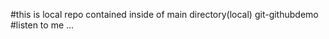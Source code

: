 #this is local repo contained inside of main directory(local) git-githubdemo 
<br>
#listen to me ... 